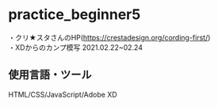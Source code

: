 # practice_beginner5
・クリ★スタさんのHP(https://crestadesign.org/cording-first/)  
・XDからのカンプ模写 2021.02.22~02.24
## 使用言語・ツール  
HTML/CSS/JavaScript/Adobe XD
 
